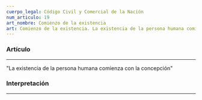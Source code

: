 ```yaml
---
cuerpo_legal: Código Civil y Comercial de la Nación
num_articulo: 19
art_nombre: Comienzo de la existencia
art: Comienzo de la existencia. La existencia de la persona humana comienza con la concepción.
---
```

### Artículo
---
"La existencia de la persona humana comienza con la concepción"

### Interpretación
---
